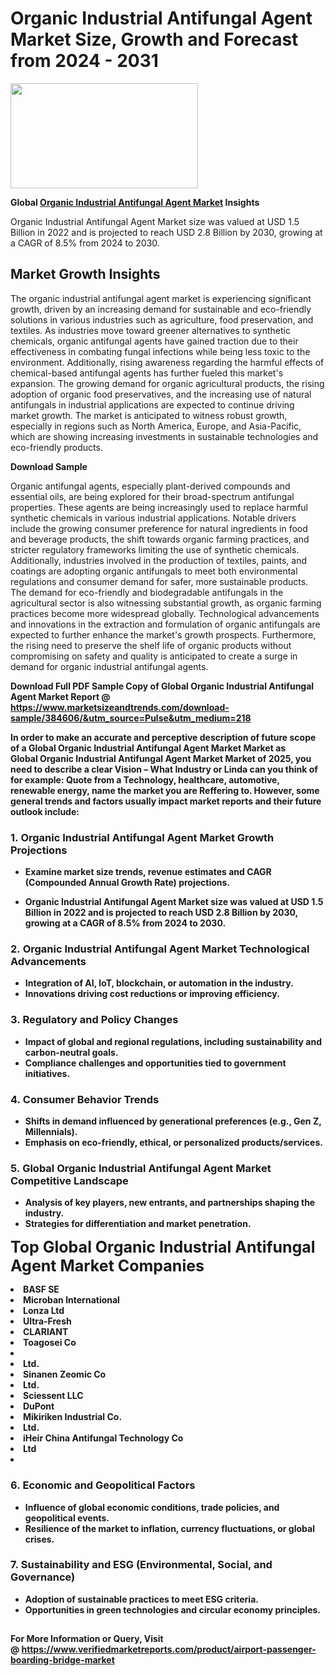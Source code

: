 <H1>Organic Industrial Antifungal Agent Market Size, Growth and Forecast from 2024 - 2031</H1><img class="aligncenter size-medium wp-image-584254" src="https://thirdeyenews.in/wp-content/uploads/2024/09/Global-Market-Research-300x168.jpeg" alt="" width="300" height="168" /><p><strong>Global&nbsp;<a href="https://www.marketsizeandtrends.com/download-sample/384606/&amp;utm_source=Pulse&amp;utm_medium=218">Organic Industrial Antifungal Agent Market</a> Insights</strong></p><p>Organic Industrial Antifungal Agent Market size was valued at USD 1.5 Billion in 2022 and is projected to reach USD 2.8 Billion by 2030, growing at a CAGR of 8.5% from 2024 to 2030.</p><p><h2>Market Growth Insights</h2> <p>The organic industrial antifungal agent market is experiencing significant growth, driven by an increasing demand for sustainable and eco-friendly solutions in various industries such as agriculture, food preservation, and textiles. As industries move toward greener alternatives to synthetic chemicals, organic antifungal agents have gained traction due to their effectiveness in combating fungal infections while being less toxic to the environment. Additionally, rising awareness regarding the harmful effects of chemical-based antifungal agents has further fueled this market's expansion. The growing demand for organic agricultural products, the rising adoption of organic food preservatives, and the increasing use of natural antifungals in industrial applications are expected to continue driving market growth. The market is anticipated to witness robust growth, especially in regions such as North America, Europe, and Asia-Pacific, which are showing increasing investments in sustainable technologies and eco-friendly products.</p> <p><strong>Download Sample</strong></p> <p>Organic antifungal agents, especially plant-derived compounds and essential oils, are being explored for their broad-spectrum antifungal properties. These agents are being increasingly used to replace harmful synthetic chemicals in various industrial applications. Notable drivers include the growing consumer preference for natural ingredients in food and beverage products, the shift towards organic farming practices, and stricter regulatory frameworks limiting the use of synthetic chemicals. Additionally, industries involved in the production of textiles, paints, and coatings are adopting organic antifungals to meet both environmental regulations and consumer demand for safer, more sustainable products. The demand for eco-friendly and biodegradable antifungals in the agricultural sector is also witnessing substantial growth, as organic farming practices become more widespread globally. Technological advancements and innovations in the extraction and formulation of organic antifungals are expected to further enhance the market's growth prospects. Furthermore, the rising need to preserve the shelf life of organic products without compromising on safety and quality is anticipated to create a surge in demand for organic industrial antifungal agents. <p><strong></p><p><span class=""><strong>Download Full PDF Sample Copy of Global Organic Industrial Antifungal Agent Market Report</strong> @ <a href="https://www.marketsizeandtrends.com/download-sample/384606/&amp;utm_source=Pulse&amp;utm_medium=218" target="_blank">https://www.marketsizeandtrends.com/download-sample/384606/&amp;utm_source=Pulse&amp;utm_medium=218</a></span></p><p>In order to make an accurate and perceptive description of future scope of a Global&nbsp;Organic Industrial Antifungal Agent Market Market as Global&nbsp;Organic Industrial Antifungal Agent Market Market of 2025, you need to describe a clear Vision &ndash; What Industry or Linda can you think of for example: Quote from a Technology, healthcare, automotive, renewable energy, name the market you are Reffering to. However, some general trends and factors usually impact market reports and their future outlook include:</p><h3>1.&nbsp;<strong>Organic Industrial Antifungal Agent Market Growth Projections</strong></h3><ul><li>Examine market size trends, revenue estimates and CAGR (Compounded Annual Growth Rate) projections.</li><li><p>Organic Industrial Antifungal Agent Market size was valued at USD 1.5 Billion in 2022 and is projected to reach USD 2.8 Billion by 2030, growing at a CAGR of 8.5% from 2024 to 2030.</p></li></ul><h3>2.&nbsp;<strong>Organic Industrial Antifungal Agent Market Technological Advancements</strong></h3><ul><li>Integration of AI, IoT, blockchain, or automation in the industry.</li><li>Innovations driving cost reductions or improving efficiency.</li></ul><h3>3.&nbsp;<strong>Regulatory and Policy Changes</strong></h3><ul><li>Impact of global and regional regulations, including sustainability and carbon-neutral goals.</li><li>Compliance challenges and opportunities tied to government initiatives.</li></ul><h3>4.&nbsp;<strong>Consumer Behavior Trends</strong></h3><ul><li>Shifts in demand influenced by generational preferences (e.g., Gen Z, Millennials).</li><li>Emphasis on eco-friendly, ethical, or personalized products/services.</li></ul><h3>5.&nbsp;<strong>Global Organic Industrial Antifungal Agent Market Competitive Landscape</strong></h3><ul><li>Analysis of key players, new entrants, and partnerships shaping the industry.</li><li>Strategies for differentiation and market penetration.</li></ul><p data-pm-slice="1 1 []"><span style="color: inherit; font-family: inherit; font-size: 25px;">Top Global Organic Industrial Antifungal Agent Market Companies</span></p><div class="" data-test-id=""><p><li>BASF SE</li><li> Microban International</li><li> Lonza Ltd</li><li> Ultra-Fresh</li><li> CLARIANT</li><li> Toagosei Co</li><li></li><li> Ltd.</li><li> Sinanen Zeomic Co</li><li> Ltd.</li><li> Sciessent LLC</li><li> DuPont</li><li> Mikiriken Industrial Co.</li><li> Ltd.</li><li> iHeir China Antifungal Technology Co</li><li> Ltd</li><li></li></p></div><h3>6.&nbsp;<strong>Economic and Geopolitical Factors</strong></h3><ul><li>Influence of global economic conditions, trade policies, and geopolitical events.</li><li>Resilience of the market to inflation, currency fluctuations, or global crises.</li></ul><h3>7.&nbsp;<strong>Sustainability and ESG (Environmental, Social, and Governance)</strong></h3><ul><li>Adoption of sustainable practices to meet ESG criteria.</li><li>Opportunities in green technologies and circular economy principles.</li></ul><h2><strong style="font-size: 14px;">For More Information or Query, Visit @&nbsp;</strong><a style="background-color: #ffffff; font-size: 14px;" href="https://www.marketsizeandtrends.com/report/organic-industrial-antifungal-agent-market/" target="_blank">https://www.verifiedmarketreports.com/product/airport-passenger-boarding-bridge-market</a></h2>
